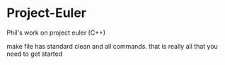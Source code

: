# Project-Euler
Phil's work on project euler (C++)

make file has standard clean and all commands. that is really all that you need to get started
